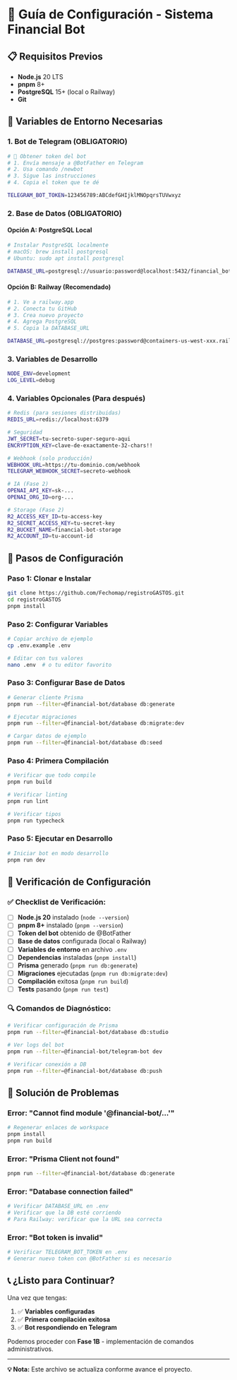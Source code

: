 # 🚀 Guía de Configuración - Sistema Financial Bot

## 📋 Requisitos Previos

- **Node.js** 20 LTS
- **pnpm** 8+  
- **PostgreSQL** 15+ (local o Railway)
- **Git**

## 🔧 Variables de Entorno Necesarias

### 1. **Bot de Telegram** (OBLIGATORIO)

```bash
# 🤖 Obtener token del bot
# 1. Envía mensaje a @BotFather en Telegram
# 2. Usa comando /newbot
# 3. Sigue las instrucciones
# 4. Copia el token que te dé

TELEGRAM_BOT_TOKEN=123456789:ABCdefGHIjklMNOpqrsTUVwxyz
```

### 2. **Base de Datos** (OBLIGATORIO)

#### Opción A: PostgreSQL Local
```bash
# Instalar PostgreSQL localmente
# macOS: brew install postgresql
# Ubuntu: sudo apt install postgresql

DATABASE_URL=postgresql://usuario:password@localhost:5432/financial_bot
```

#### Opción B: Railway (Recomendado)
```bash
# 1. Ve a railway.app
# 2. Conecta tu GitHub
# 3. Crea nuevo proyecto
# 4. Agrega PostgreSQL
# 5. Copia la DATABASE_URL

DATABASE_URL=postgresql://postgres:password@containers-us-west-xxx.railway.app:5432/railway
```

### 3. **Variables de Desarrollo**

```bash
NODE_ENV=development
LOG_LEVEL=debug
```

### 4. **Variables Opcionales** (Para después)

```bash
# Redis (para sesiones distribuidas)
REDIS_URL=redis://localhost:6379

# Seguridad
JWT_SECRET=tu-secreto-super-seguro-aqui
ENCRYPTION_KEY=clave-de-exactamente-32-chars!!

# Webhook (solo producción)
WEBHOOK_URL=https://tu-dominio.com/webhook
TELEGRAM_WEBHOOK_SECRET=secreto-webhook

# IA (Fase 2)
OPENAI_API_KEY=sk-...
OPENAI_ORG_ID=org-...

# Storage (Fase 2)
R2_ACCESS_KEY_ID=tu-access-key
R2_SECRET_ACCESS_KEY=tu-secret-key
R2_BUCKET_NAME=financial-bot-storage
R2_ACCOUNT_ID=tu-account-id
```

## 🚀 Pasos de Configuración

### Paso 1: Clonar e Instalar
```bash
git clone https://github.com/Fechomap/registroGASTOS.git
cd registroGASTOS
pnpm install
```

### Paso 2: Configurar Variables
```bash
# Copiar archivo de ejemplo
cp .env.example .env

# Editar con tus valores
nano .env  # o tu editor favorito
```

### Paso 3: Configurar Base de Datos
```bash
# Generar cliente Prisma
pnpm run --filter=@financial-bot/database db:generate

# Ejecutar migraciones
pnpm run --filter=@financial-bot/database db:migrate:dev

# Cargar datos de ejemplo
pnpm run --filter=@financial-bot/database db:seed
```

### Paso 4: Primera Compilación
```bash
# Verificar que todo compile
pnpm run build

# Verificar linting
pnpm run lint

# Verificar tipos
pnpm run typecheck
```

### Paso 5: Ejecutar en Desarrollo
```bash
# Iniciar bot en modo desarrollo
pnpm run dev
```

## 🧪 Verificación de Configuración

### ✅ **Checklist de Verificación:**

- [ ] **Node.js 20** instalado (`node --version`)
- [ ] **pnpm 8+** instalado (`pnpm --version`)
- [ ] **Token del bot** obtenido de @BotFather
- [ ] **Base de datos** configurada (local o Railway)
- [ ] **Variables de entorno** en archivo `.env`
- [ ] **Dependencias** instaladas (`pnpm install`)
- [ ] **Prisma** generado (`pnpm run db:generate`)
- [ ] **Migraciones** ejecutadas (`pnpm run db:migrate:dev`)
- [ ] **Compilación** exitosa (`pnpm run build`)
- [ ] **Tests** pasando (`pnpm run test`)

### 🔍 **Comandos de Diagnóstico:**

```bash
# Verificar configuración de Prisma
pnpm run --filter=@financial-bot/database db:studio

# Ver logs del bot
pnpm run --filter=@financial-bot/telegram-bot dev

# Verificar conexión a DB
pnpm run --filter=@financial-bot/database db:push
```

## 🐛 Solución de Problemas

### Error: "Cannot find module '@financial-bot/...'"
```bash
# Regenerar enlaces de workspace
pnpm install
pnpm run build
```

### Error: "Prisma Client not found"
```bash
pnpm run --filter=@financial-bot/database db:generate
```

### Error: "Database connection failed"
```bash
# Verificar DATABASE_URL en .env
# Verificar que la DB esté corriendo
# Para Railway: verificar que la URL sea correcta
```

### Error: "Bot token is invalid"
```bash
# Verificar TELEGRAM_BOT_TOKEN en .env
# Generar nuevo token con @BotFather si es necesario
```

## 📞 **¿Listo para Continuar?**

Una vez que tengas:
1. ✅ **Variables configuradas**
2. ✅ **Primera compilación exitosa**  
3. ✅ **Bot respondiendo en Telegram**

Podemos proceder con **Fase 1B** - implementación de comandos administrativos.

---

**💡 Nota:** Este archivo se actualiza conforme avance el proyecto.